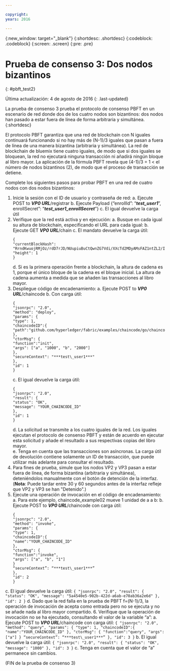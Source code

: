 ```yaml
---

copyright:
years: 2016

---
```


{:new_window: target="_blank"}
{:shortdesc: .shortdesc}
{:codeblock: .codeblock}
{:screen: .screen}
{:pre: .pre}


# Prueba de consenso 3: Dos nodos bizantinos
{: #pbft_test2}

Última actualización: 4 de agosto de 2016
{: .last-updated}

La prueba de consenso 3 prueba el protocolo de consenso PBFT en un escenario de red donde dos de los cuatro nodos son bizantinos: dos nodos han pasado a estar fuera de línea de forma arbitraria y simultánea.
{:shortdesc}

El protocolo PBFT garantiza que una red de blockchain con N iguales continuará funcionando si no hay más de (N-1)/3 iguales que pasan a fuera de línea de una manera bizantina (arbitraria y simultánea). La red de blockchain de bluemix tiene cuatro iguales, de modo que si dos iguales se bloquean, la red no ejecutará ninguna transacción ni añadirá ningún bloque al libro mayor. La aplicación de la fórmula PBFT revela que (4-1)/3 = 1 < el número de nodos bizantinos (2), de modo que el proceso de transacción se detiene.

Complete los siguientes pasos para probar PBFT en una red de cuatro nodos con dos nodos bizantinos:
1.  Inicie la sesión con el ID de usuario y contraseña de red:
    a.  Ejecute POST to ***VP0 URL***/registrar
    b.  Ejecute Payload {“enrollId”: “***test\_user1***”, enrollSecret”: “***test\_user1\_enrollSecret***”}
    c.  El igual devuelve la carga útil
2.  Verifique que la red está activa y en ejecución:
    a.  Busque en cada igual su altura de blockchain, especificando el URL para cada igual:
    b.  Ejecute GET ***VP0 URL***/chain
    c.  El mandato devuelve la carga útil:
      ```
      {
      "currentBlockHash": "RrndKwuojRMjOz/rdD7rJD/NUupiuBuCtQwnZG7Vdi/XXcTd2MDyAMsFAZ1ntZL2/IIcSUeatIZAKS6ss7fEvg==",
      "height": 1
      }
      ```
    d.  Si es la primera operación frente a blockchain, la altura de cadena es 1, porque el único bloque de la cadena es el bloque inicial. La altura de cadena aumenta a medida que se añaden las transacciones al libro mayor.
3.  Despliegue código de encadenamiento:
    a.  Ejecute POST to ***VP0 URL***/chaincode
    b.  Con carga útil:  
      ```
      {
      "jsonrpc": "2.0",
      "method": "deploy",
      "params": {
      "type": 1,
      "chaincodeID":{
      "path":"github.com/hyperledger/fabric/examples/chaincode/go/chaincode_example02"
      },
      "ctorMsg": {
      "function":"init",
      "args": ["a", "1000", "b", "2000"]
      },
      "secureContext": "***test\_user1***"
      },
      "id": 1
      }
      ```
    c.  El igual devuelve la carga útil:
      ```
      {
      "jsonrpc": "2.0",
      "result": {
      "status": "OK",
      "message": "YOUR_CHAINCODE_ID"
      },
      "id": 1
      }
      ```
    d.  La solicitud se transmite a los cuatro iguales de la red. Los iguales ejecutan el protocolo de consenso PBFT y están de acuerdo en ejecutar esta solicitud y añade el resultado a sus respectivas copias del libro mayor.  
    e.  Tenga en cuenta que las transacciones son asíncronas. La carga útil de devolución contiene solamente un ID de transacción, que puede utilizar más adelante para consultar el resultado.
4.  Para fines de prueba, simule que los nodos VP2 y VP3 pasan a estar fuera de línea, de forma bizantina (arbitraria y simultánea), deteniéndolos manualmente con el botón de detención de la interfaz.  (**Nota**: Puede tardar entre 30 y 60 segundos antes de la interfaz refleje que VP2 y VP3 se han "Detenido".)
5.  Ejecute una operación de invocación en el código de encadenamiento:
    a.  Para este ejemplo, chaincode_example02 mueve 1 unidad de a a b:
    b.  Ejecute POST to ***VP0 URL***/chaincode con carga útil:
      ```
      {
      "jsonrpc": "2.0",
      "method": "invoke",
      "params": {
      "type": 1,
      "chaincodeID":{
      "name":"YOUR_CHAINCODE_ID"
      },
      "ctorMsg": {
      "function":"invoke",
      "args": ["a", "b", "1"]
      }
      “secureContext”: “***test\_user1***”
      },
      "id": 2
      }
      ```
   c.  El igual devuelve la carga útil:
      ```
      {
      "jsonrpc": "2.0",
      "result": {
      "status": "OK",
      "message": "5a4540e5-902b-422d-a6ab-e70ab36a2e6d"
      },
      "id": 2
      }
      ```
    d.  Dado que la red falla en la prueba de PBFT f=(N-1)/3, la operación de invocación de acepta como entrada pero no se ejecuta y no se añade nada al libro mayor compartido.
6.  Verifique que la operación de invocación no se ha ejecutado, consultando el valor de la variable “a”:
    a.  Ejecute POST to ***VP0 URL***/chaincode con carga útil:
      ```
      {
      "jsonrpc": "2.0",
      "method": "query",
      "params": {
      "type": 1,
      "chaincodeID":{
      "name":"YOUR_CHAINCODE_ID"
      },
      "ctorMsg": {
      "function":"query",
      "args": ["a"]
      }
      “secureContext”: “***test\_user1***”
      },
      "id": 3
      }
      ```
    b.  El igual devuelve la carga útil:
      ```
      {
      "jsonrpc": "2.0",
      "result": {
      "status": "OK",
      "message": "1000"
      },
      "id": 3
      }
      ```
    c.  Tenga en cuenta que el valor de “a” permanece sin cambios.

  (FIN de la prueba de consenso 3)
